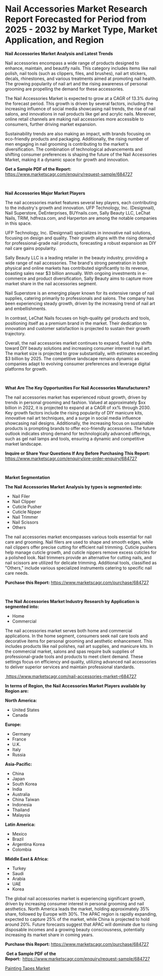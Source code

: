 <p><h1>Nail Accessories Market Research Report Forecasted for Period from 2025 -  2032 by Market Type, Market Application, and Region</h1></p><p><strong>Nail Accessories Market Analysis and Latest Trends</strong></p>
<p><p>Nail accessories encompass a wide range of products designed to enhance, maintain, and beautify nails. This category includes items like nail polish, nail tools (such as clippers, files, and brushes), nail art stickers, decals, rhinestones, and various treatments aimed at promoting nail health. The growing popularity of nail art and the rising awareness of personal grooming are propelling the demand for these accessories.</p><p>The Nail Accessories Market is expected to grow at a CAGR of 13.3% during the forecast period. This growth is driven by several factors, including the increasing influence of social media showcasing nail trends, the rise of nail salons, and innovations in nail products like gel and acrylic nails. Moreover, online retail channels are making nail accessories more accessible to consumers, further driving market expansion. </p><p>Sustainability trends are also making an impact, with brands focusing on eco-friendly products and packaging. Additionally, the rising number of men engaging in nail grooming is contributing to the market's diversification. The combination of technological advancements and shifting consumer preferences is shaping the future of the Nail Accessories Market, making it a dynamic space for growth and innovation.</p></p>
<p><strong>Get a Sample PDF of the Report:&nbsp;</strong> <a href="https://www.marketscagr.com/enquiry/request-sample/684727?utm_campaign=3228&utm_medium=2&utm_source=Github&utm_content=ia&utm_term=05042025&utm_id=nail-accessories">https://www.marketscagr.com/enquiry/request-sample/684727</a></p>
<p>&nbsp;</p>
<p><strong>Nail Accessories Major Market Players</strong></p>
<p><p>The nail accessories market features several key players, each contributing to the industry's growth and innovation. UFP Technology, Inc. (Designnail), Nail Superstore, DeEnterprises, BUYnails.com, Sally Beauty LLC, LeChat Nails, TRIM, hdfreza.com, and Harperton are among the notable companies in this space.</p><p>UFP Technology, Inc. (Designnail) specializes in innovative nail solutions, focusing on design and quality. Their growth aligns with the rising demand for professional-grade nail products, forecasting a robust expansion as DIY nail care gains popularity. </p><p>Sally Beauty LLC is a leading retailer in the beauty industry, providing a wide range of nail accessories. The brand's strong penetration in both physical and online markets has contributed significantly to its revenue, boasting sales near $3 billion annually. With ongoing investments in e-commerce and product diversification, Sally Beauty aims to capture more market share in the nail accessories segment.</p><p>Nail Superstore is an emerging player known for its extensive range of nail supplies, catering primarily to professionals and salons. The company has been experiencing steady growth, driven by the increasing trend of nail art and embellishments. </p><p>In contrast, LeChat Nails focuses on high-quality gel products and tools, positioning itself as a premium brand in the market. Their dedication to innovation and customer satisfaction is projected to sustain their growth trajectory.</p><p>Overall, the nail accessories market continues to expand, fueled by shifts toward DIY beauty solutions and increasing consumer interest in nail art. The market size is projected to grow substantially, with estimates exceeding $3 billion by 2025. The competitive landscape remains dynamic as companies adapt to evolving consumer preferences and leverage digital platforms for growth.</p></p>
<p>&nbsp;</p>
<p><strong>What Are The Key Opportunities For Nail Accessories Manufacturers?</strong></p>
<p><p>The nail accessories market has experienced robust growth, driven by trends in personal grooming and fashion. Valued at approximately $xx billion in 2022, it is projected to expand at a CAGR of xx% through 2030. Key growth factors include the rising popularity of DIY manicure kits, innovative nail art techniques, and a surge in social media influence showcasing nail designs. Additionally, the increasing focus on sustainable products is prompting brands to offer eco-friendly accessories. The future outlook indicates strong demand for technologically advanced offerings, such as gel nail lamps and tools, ensuring a dynamic and competitive market landscape.</p></p>
<p><strong>Inquire or Share Your Questions If Any Before Purchasing This Report:</strong> <a href="https://www.marketscagr.com/enquiry/pre-order-enquiry/684727?utm_campaign=3228&utm_medium=2&utm_source=Github&utm_content=ia&utm_term=05042025&utm_id=nail-accessories">https://www.marketscagr.com/enquiry/pre-order-enquiry/684727</a></p>
<p>&nbsp;</p>
<p><strong>Market Segmentation</strong></p>
<p><strong>The Nail Accessories Market Analysis by types is segmented into:</strong></p>
<p><ul><li>Nail Filer</li><li>Nail Clipper</li><li>Cuticle Pusher</li><li>Cuticle Nipper</li><li>Nail Trimmer</li><li>Nail Scissors</li><li>Others</li></ul></p>
<p><p>The nail accessories market encompasses various tools essential for nail care and grooming. Nail filers are used to shape and smooth edges, while nail clippers offer precise cutting for efficient nail trimming. Cuticle pushers help manage cuticle growth, and cuticle nippers remove excess cuticles for a polished look. Nail trimmers provide an alternative for cutting nails, and nail scissors are utilized for delicate trimming. Additional tools, classified as "Others," include various specialized instruments catering to specific nail care needs.</p></p>
<p><strong>Purchase this Report:&nbsp;</strong><a href="https://www.marketscagr.com/purchase/684727?utm_campaign=3228&utm_medium=2&utm_source=Github&utm_content=ia&utm_term=05042025&utm_id=nail-accessories">https://www.marketscagr.com/purchase/684727</a></p>
<p>&nbsp;</p>
<p><strong>The Nail Accessories Market Industry Research by Application is segmented into:</strong></p>
<p><ul><li>Home</li><li>Commercial</li></ul></p>
<p><p>The nail accessories market serves both home and commercial applications. In the home segment, consumers seek nail care tools and decorative items for personal grooming and aesthetic enhancement. This includes products like nail polishes, nail art supplies, and manicure kits. In the commercial market, salons and spas require bulk supplies of professional-grade tools and products to meet client demand. These settings focus on efficiency and quality, utilizing advanced nail accessories to deliver superior services and maintain professional standards.</p></p>
<p><a href="https://www.marketscagr.com/nail-accessories-market-r684727?utm_campaign=3228&utm_medium=2&utm_source=Github&utm_content=ia&utm_term=05042025&utm_id=nail-accessories">&nbsp;https://www.marketscagr.com/nail-accessories-market-r684727</a></p>
<p><strong>In terms of Region, the Nail Accessories Market Players available by Region are:</strong></p>
<p>
    <p> <strong> North America: </strong>
        <ul>
            <li>United States</li>
            <li>Canada</li>
        </ul>
        </p> 
    <p> <strong> Europe: </strong>
        <ul>
            <li>Germany</li>
            <li>France</li>
            <li>U.K.</li>
            <li>Italy</li>
            <li>Russia</li>
        </ul>
        </p> 
    <p> <strong> Asia-Pacific: </strong>
        <ul>
            <li>China</li>
            <li>Japan</li>
            <li>South Korea</li>
            <li>India</li>
            <li>Australia</li>
            <li>China Taiwan</li>
            <li>Indonesia</li>
            <li>Thailand</li>
            <li>Malaysia</li>
        </ul>
        </p> 
    <p> <strong> Latin America: </strong>
        <ul>
            <li>Mexico</li>
            <li>Brazil</li>
            <li>Argentina Korea</li>
            <li>Colombia</li>
        </ul>
        </p> 
    <p> <strong> Middle East & Africa: </strong>
        <ul>
            <li>Turkey</li>
            <li>Saudi</li>
            <li>Arabia</li>
            <li>UAE</li>
            <li>Korea</li>
        </ul>
    </p>
    </p>
<p><p>The global nail accessories market is experiencing significant growth, driven by increasing consumer interest in personal grooming and nail aesthetics. North America leads the market, holding approximately 35% share, followed by Europe with 30%. The APAC region is rapidly expanding, expected to capture 25% of the market, while China is projected to hold around 20%. Future forecasts suggest that APAC will dominate due to rising disposable incomes and a growing beauty consciousness, potentially increasing its market share in coming years.</p></p>
<p><strong>Purchase this Report: </strong><a href="https://www.marketscagr.com/purchase/684727?utm_campaign=3228&utm_medium=2&utm_source=Github&utm_content=ia&utm_term=05042025&utm_id=nail-accessories">https://www.marketscagr.com/purchase/684727</a></p>
<p>&nbsp;<strong>Get a Sample PDF of the Report:&nbsp;&nbsp;</strong><a href="https://www.marketscagr.com/enquiry/request-sample/684727?utm_campaign=3228&utm_medium=2&utm_source=Github&utm_content=ia&utm_term=05042025&utm_id=nail-accessories">https://www.marketscagr.com/enquiry/request-sample/684727</a></p>
<p><strong></strong></p>
<p><p><a href="https://github.com/donkalucine10/Market-Research-Report-List-1/blob/main/painting-tapes-market.md?utm_campaign=3228&utm_medium=2&utm_source=Github&utm_content=ia&utm_term=05042025&utm_id=nail-accessories">Painting Tapes Market</a></p></p>